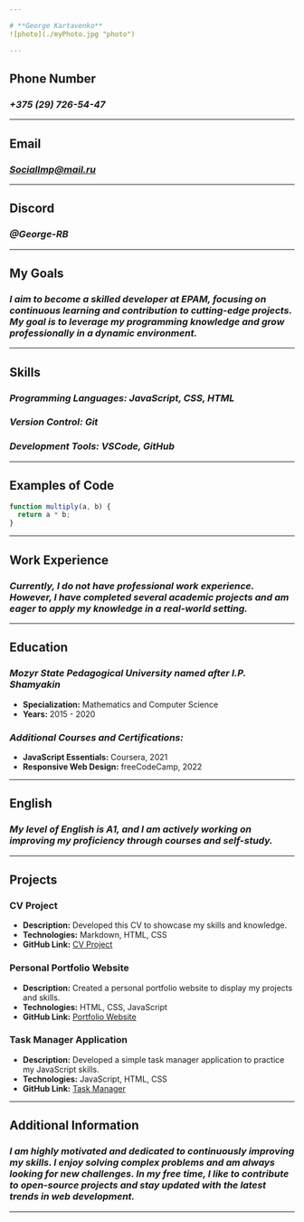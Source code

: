 ```yaml
---

# **George Kartavenko**
![photo](./myPhoto.jpg "photo")

---
```


## Phone Number
### *+375 (29) 726-54-47*

---

## Email
### *SocialImp@mail.ru*

---

## Discord
### *@George-RB*

---

## My Goals
### *I aim to become a skilled developer at EPAM, focusing on continuous learning and contribution to cutting-edge projects. My goal is to leverage my programming knowledge and grow professionally in a dynamic environment.*

---

## Skills
### *Programming Languages: JavaScript, CSS, HTML*
### *Version Control: Git*
### *Development Tools: VSCode, GitHub*

---

## Examples of Code
```javascript
function multiply(a, b) {
  return a * b;
}
```

---

## Work Experience
### *Currently, I do not have professional work experience. However, I have completed several academic projects and am eager to apply my knowledge in a real-world setting.*

---

## Education
### *Mozyr State Pedagogical University named after I.P. Shamyakin*
  - **Specialization:** Mathematics and Computer Science
  - **Years:** 2015 - 2020

### *Additional Courses and Certifications:*
  - **JavaScript Essentials:** Coursera, 2021
  - **Responsive Web Design:** freeCodeCamp, 2022

---

## English
### *My level of English is A1, and I am actively working on improving my proficiency through courses and self-study.*

---

## Projects

### **CV Project**
  - **Description:** Developed this CV to showcase my skills and knowledge.
  - **Technologies:** Markdown, HTML, CSS
  - **GitHub Link:** [CV Project](https://github.com/yourusername/CV)

### **Personal Portfolio Website**
  - **Description:** Created a personal portfolio website to display my projects and skills.
  - **Technologies:** HTML, CSS, JavaScript
  - **GitHub Link:** [Portfolio Website](https://github.com/yourusername/portfolio-website)

### **Task Manager Application**
  - **Description:** Developed a simple task manager application to practice my JavaScript skills.
  - **Technologies:** JavaScript, HTML, CSS
  - **GitHub Link:** [Task Manager](https://github.com/yourusername/task-manager)

---

## Additional Information
### *I am highly motivated and dedicated to continuously improving my skills. I enjoy solving complex problems and am always looking for new challenges. In my free time, I like to contribute to open-source projects and stay updated with the latest trends in web development.*

---
